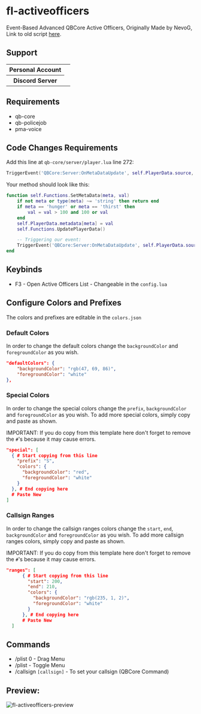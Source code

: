 # fl-activeofficers
Event-Based Advanced QBCore Active Officers,
Originally Made by NevoG,
Link to old script [here](https://forum.cfx.re/t/release-fivem-advanced-active-officers/1798459).

## Support

<table>
    <tr>
        <th>Personal Account</th>
        <td><img src="https://dcbadge.limes.pink/api/shield/311897788206153730" alt="" /></td>
    </tr>
        <th>Discord Server</th>
        <td><a target="_blank" href="https://discord.gg/87MZnFQv9y"><img src="https://dcbadge.limes.pink/api/server/87MZnFQv9y" alt="" /></a></td>
    </tr>
</table>

## Requirements
- qb-core
- qb-policejob
- pma-voice

## Code Changes Requirements

Add this line at `qb-core/server/player.lua` line 272:

```lua
TriggerEvent('QBCore:Server:OnMetaDataUpdate', self.PlayerData.source, meta, val)
```

Your method should look like this:

```lua
function self.Functions.SetMetaData(meta, val)
    if not meta or type(meta) ~= 'string' then return end
    if meta == 'hunger' or meta == 'thirst' then
        val = val > 100 and 100 or val
    end
    self.PlayerData.metadata[meta] = val
    self.Functions.UpdatePlayerData()

    -- Triggering our event:
    TriggerEvent('QBCore:Server:OnMetaDataUpdate', self.PlayerData.source, meta, val)
end
```

## Keybinds
- F3 - Open Active Officers List - Changeable in the `config.lua`

## Configure Colors and Prefixes

The colors and prefixes are editable in the `colors.json`

### Default Colors
In order to change the default colors change the `backgroundColor` and `foregroundColor` as you wish.
  ```json  
  "defaultColors": {
      "backgroundColor": "rgb(47, 69, 86)",
      "foregroundColor": "white"
  },
  ```
### Special Colors
In order to change the special colors change the `prefix`, `backgroundColor` and `foregroundColor` as you wish.
To add more special colors, simply copy and paste as shown.

IMPORTANT: If you do copy from this template here don't forget to remove the `#`'s because it may cause errors. 
  ```json
  "special": [
    { # Start copying from this line
      "prefix": "S",
      "colors": {
        "backgroundColor": "red",
        "foregroundColor": "white"
      }
    }, # End copying here
    # Paste New
  ]
  ```
### Callsign Ranges
In order to change the callsign ranges colors change the `start`, `end`, `backgroundColor` and `foregroundColor` as you wish.
To add more callsign ranges colors, simply copy and paste as shown.

IMPORTANT: If you do copy from this template here don't forget to remove the `#`'s because it may cause errors. 
  ```json
  "ranges": [
        { # Start copying from this line
          "start": 200,
          "end": 210,
          "colors": {
            "backgroundColor": "rgb(235, 1, 2)",
            "foregroundColor": "white"
          }
        }, # End copying here
        # Paste New
    ]
  ```

## Commands
- /plist 0 - Drag Menu
- /plist - Toggle Menu
- /callsign `[callsign]` - To set your callsign (QBCore Command)

## Preview:

![fl-activeofficers-preview](https://github.com/finalLy134/fl-activeofficers/assets/60448180/f9345bbf-a1d7-4929-92ad-e4490b4b69c9)
